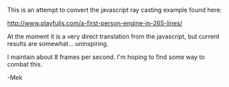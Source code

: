 This is an attempt to convert the javascript ray casting example found here:

http://www.playfuljs.com/a-first-person-engine-in-265-lines/

At the moment it is a very direct translation from the javascript, but current results are somewhat... uninspiring.

I maintain about 8 frames per second.  I'm hoping to find some way to combat this.

-Mek